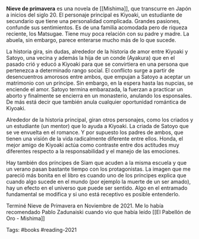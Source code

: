 **Nieve de primavera** es una novela de [[Mishima]], que transcurre en Japón a inicios del siglo 20. El personaje principal es Kiyoaki, un estudiante de secundario que tiene una personalidad complicada. Grandes pasiones, confunde sus sentimientos. Es de una familia acomodada pero de riqueza reciente, los Matsugae. Tiene muy poca relación con su padre y madre. La abuela, sin embargo, parece enterarse mucho más de lo que sucede. 

La historia gira, sin dudas, alrededor de la historia de amor entre Kiyoaki y Satoyo, una vecina y además la hija de un conde (Ayakura) que en el pasado crió y educó a Kiyoaki para que se convirtiera en una persona que pertenezca a determinado rango social. El conflicto surge a partir de desencuentros amorosos entre ambos, que empujan a Satoyo a aceptar un matrimonio con un príncipe. Sin embargo, en la espera hasta las nupcias, se enciende el amor. Satoyo termina embarazada, la fuerzan a practicar un aborto y finalmente se encierra en un monasterio, anulando los esponsales. De más está decir que también anula cualquier oportunidad romántica de Kiyoaki. 

Alrededor de la historia principal, giran otros personajes, como los criados y un estudiante (un mentor) que lo ayuda a Kiyoaki. La criada de Satoyo que se ve envuelta en el romance. Y por supuesto los padres de ambos, que tienen una visión de la vida radicalmente diferente entre ellos. Honda, el mejor amigo de Kiyoaki actúa como contraste entre dos actitudes muy diferentes respecto a la responsabilidad y el manejo de las emociones. 

Hay también dos príncipes de Siam que acuden a la misma escuela y que un verano pasan bastante tiempo con los protagonistas. La imagen que me pareció más bonita en el libro es cuando uno de los príncipes explica que cuando algo sucede en el mundo (por ejemplo la muerte de un ser amado), hay un efecto en el universo que puede ser sentido. Algo en el entramado fundamental se modifica y si uno está receptivo es posible entenderlo. 


Terminé Nieve de Primavera en Noviembre de 2021. Me lo había recomendado Pablo Zadunaiski cuando vio que había leído [[El Pabellón de Oro - Mishima]]

Tags: #books #reading-2021